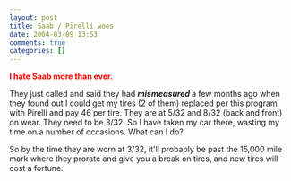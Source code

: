 ```yaml
---
layout: post
title: Saab / Pirelli woes
date: 2004-03-09 13:53
comments: true
categories: []
---
```

<b><font color="#FF0000">I hate Saab more than ever.</font></b>

They just called and said they had <b><i>mismeasured </i></b>a few months ago when they found out I could get my tires (2 of them) replaced per this program with Pirelli and pay 46 per tire. They are at 5/32 and 8/32 (back and front) on wear. They need to be 3/32. So I have taken my car there, wasting my time on a number of occasions. What can I do?

So by the time they are worn at 3/32, it'll probably be past the 15,000 mile mark where they prorate and give you a break on tires, and new tires will cost a fortune.

